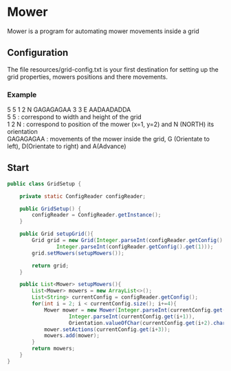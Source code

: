 # Mower

Mower is a program for automating mower movements inside a grid

## Configuration

The file resources/grid-config.txt is your first destination for setting up the grid properties, mowers positions and there movements.
<br/>
### Example 

5 5 1 2 N GAGAGAGAA 3 3 E AADAADADDA
<br/>
5 5 : correspond to width and height of the grid
<br/>
1 2 N : correspond to position of the mower (x=1, y=2) and N (NORTH) its orientation
<br/>
GAGAGAGAA : movements of the mower inside the grid, G (Orientate to left), D(Orientate to right) and A(Advance)


## Start
```java
public class GridSetup {

    private static ConfigReader configReader;

    public GridSetup() {
        configReader = ConfigReader.getInstance();
    }

    public Grid setupGrid(){
        Grid grid = new Grid(Integer.parseInt(configReader.getConfig().get(0)),
                Integer.parseInt(configReader.getConfig().get(1)));
        grid.setMowers(setupMowers());

        return grid;
    }

    public List<Mower> setupMowers(){
        List<Mower> mowers = new ArrayList<>();
        List<String> currentConfig = configReader.getConfig();
        for(int i = 2; i < currentConfig.size(); i+=4){
            Mower mower = new Mower(Integer.parseInt(currentConfig.get(i)),
                    Integer.parseInt(currentConfig.get(i+1)),
                    Orientation.valueOfChar(currentConfig.get(i+2).charAt(0)));
            mower.setActions(currentConfig.get(i+3));
            mowers.add(mower);
        }
        return mowers;
    }
}
```